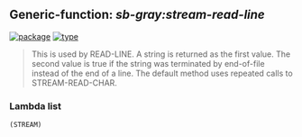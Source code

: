 ## Generic-function: ***sb-gray:stream-read-line***
[![package](https://img.shields.io/badge/Package-SB--GRAY-5f9ea0.svg?style=social&colorA=999999)](../) [![type](https://img.shields.io/badge/Type-Generic--Function-5f9ea0.svg?style=social&colorA=999999)](../#generic-function) 

> This is used by READ-LINE. A string is returned as the first value. The
> second value is true if the string was terminated by end-of-file
> instead of the end of a line. The default method uses repeated
> calls to STREAM-READ-CHAR.

### Lambda list
```
(STREAM)
```
